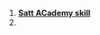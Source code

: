 1. **[Satt ACademy skill ](https://sattacademy.com/skill/http-%E0%A6%95%E0%A6%BF-%E0%A6%8F%E0%A6%87%E0%A6%9A%E0%A6%9F%E0%A6%BF%E0%A6%9F%E0%A6%BF%E0%A6%AA%E0%A6%BF-%E0%A6%AC%E0%A6%BE%E0%A6%82%E0%A6%B2%E0%A6%BE-%E0%A6%9F%E0%A6%BF%E0%A6%89%E0%A6%9F%E0%A7%8B%E0%A6%B0%E0%A6%BF%E0%A7%9F%E0%A6%BE%E0%A6%B2-50066)**
2. 

